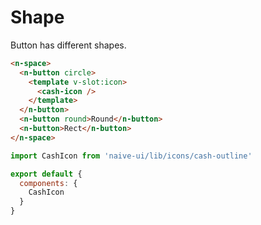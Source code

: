 # Shape
Button has different shapes.
```html
<n-space>
  <n-button circle>
    <template v-slot:icon>
      <cash-icon />
    </template>
  </n-button>
  <n-button round>Round</n-button>
  <n-button>Rect</n-button>
</n-space>
```
```js
import CashIcon from 'naive-ui/lib/icons/cash-outline'

export default {
  components: {
    CashIcon
  }
}
```
